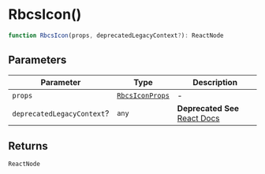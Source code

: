 # RbcsIcon()

```ts
function RbcsIcon(props, deprecatedLegacyContext?): ReactNode
```

## Parameters

| Parameter | Type | Description |
| ------ | ------ | ------ |
| `props` | [`RbcsIconProps`](../interfaces/RbcsIconProps.md) | - |
| `deprecatedLegacyContext`? | `any` | **Deprecated** **See** [React Docs](https://legacy.reactjs.org/docs/legacy-context.html#referencing-context-in-lifecycle-methods) |

## Returns

`ReactNode`
